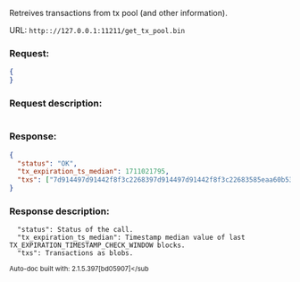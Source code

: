 Retreives transactions from tx pool (and other information).

URL: ```http:://127.0.0.1:11211/get_tx_pool.bin```
### Request: 
```json
{
}
```
### Request description: 
```

```
### Response: 
```json
{
  "status": "OK",
  "tx_expiration_ts_median": 1711021795,
  "txs": ["7d914497d91442f8f3c2268397d914497d91442f8f3c22683585eaa60b53757d49bf046a96269cef45c1bc9ff7300cc2f8f3c22683585eaa60b53757d49bf046a96269cef45c1bc9ff7300cc"]
}
```
### Response description: 
```
  "status": Status of the call.
  "tx_expiration_ts_median": Timestamp median value of last TX_EXPIRATION_TIMESTAMP_CHECK_WINDOW blocks.
  "txs": Transactions as blobs.

```
<sub>Auto-doc built with: 2.1.5.397[bd05907]</sub
